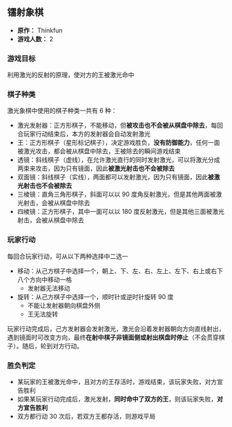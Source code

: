 ## 镭射象棋

- **原作：** Thinkfun
- **游戏人数：** 2

### 游戏目标

利用激光的反射的原理，使对方的王被激光命中

### 棋子种类

激光象棋中使用的棋子种类一共有 6 种：

- 激光发射器：正方形棋子，不能移动，但**被攻击也不会被从棋盘中除去**，每回合玩家行动结束后，本方的发射器会自动发射激光
- 王：正方形棋子（星形标记棋子），决定游戏胜负，**没有防御能力**，任何一面被激光攻击，都会被从棋盘中除去，王被除去的瞬间游戏结束
- 透镜：斜线棋子（虚线），在允许激光直行的同时发射激光，可以将激光分成两束来攻击，因为只有镜面，因此**被激光射击也不会被除去**
- 双面镜：斜线棋子（实线），两面都可以发射激光，因为只有镜面，因此**被激光射击也不会被除去**
- 三棱镜：直角三角形棋子，斜面可以以 90 度角反射激光，但是其他两面被激光射击，会被从棋盘中除去
- 四棱镜：正方形棋子，其中一面可以以 180 度反射激光，但是其他三面被激光射击，会被从棋盘中除去

### 玩家行动

每回合玩家行动，可从以下两种选择中二选一

- 移动：从己方棋子中选择一个，朝上、下、左、右、左上、左下、右上或右下八个方向中移动一格
	- 发射器无法移动
- 旋转：从己方棋子中选择一个，顺时针或逆时针旋转 90 度
	- 不能让发射器朝向棋盘外侧
	- 王无法旋转

玩家行动完成后，己方发射器会发射激光，激光会沿着发射器朝向方向直线射出，遇到镜面时可改变方向，最终**在射中棋子非镜面侧或射出棋盘时停止**（不会贯穿棋子）。随后，轮到对方行动。

### 胜负判定

- 某玩家的王被激光命中，且对方的王存活时，游戏结束，该玩家失败，对方宣告胜利
- 如果某玩家行动完成后，激光发射，**同时命中了双方的王**，则该玩家失败，**对方宣告胜利**
- 双方都行动 30 次后，若双方王都存活，则游戏平局

